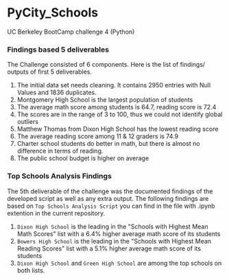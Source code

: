 # PyCity_Schools
UC Berkeley BootCamp challenge 4 (Python)
### Findings based 5 deliverables
The Challenge consisted of 6 components. Here is the list of findings/ outputs of first 5 deliverables.
1. The initial data set needs cleaning. It contains 2950 entries with Null Values and 1836 duplicates.
2. Montgomery High School is the largest population of students
3. The average math score among students is 64.7, reading score is 72.4
4. The scores are in the range of 3 to 100, thus we could not identify global outliers
5. Matthew Thomas from Dixon High School has the lowest reading score
6. The average reading score among 11 & 12 graders is 74.9
7. Charter school students do better in math, but there is almost no difference in terms of reading.
8. The public school budget is higher on average

### Top Schools Analysis Findings
The 5th deliverable of the challenge was the documented findings of the developed script as well as any extra output. The following findings are based on `Top Schools Analysis Script` you can find in the file with .ipynb extention in the current repository.
1. `Dixon High School` is the leading in the "Schools with Highest Mean Math Scores" list with a 6.4% higher average math score of its students
2. `Bowers High School` is the leading in the "Schools with Highest Mean Reading Scores" list with a 5.1% higher average math score of its students
3. `Dixon High School` and `Green High School` are among the top schools on both lists.
